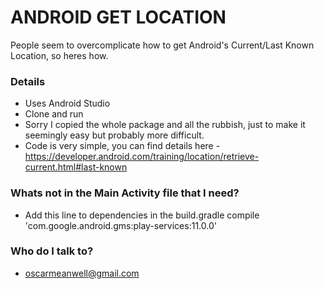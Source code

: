 # ANDROID GET LOCATION #

People seem to overcomplicate how to get Android's Current/Last Known Location, so heres how.

### Details ###

* Uses Android Studio
* Clone and run
* Sorry I copied the whole package and all the rubbish, just to make it seemingly easy but probably more difficult.
* Code is very simple, you can find details here - https://developer.android.com/training/location/retrieve-current.html#last-known

### Whats not in the Main Activity file that I need? ###

* Add this line to dependencies in the build.gradle compile 'com.google.android.gms:play-services:11.0.0'

### Who do I talk to? ###

* oscarmeanwell@gmail.com